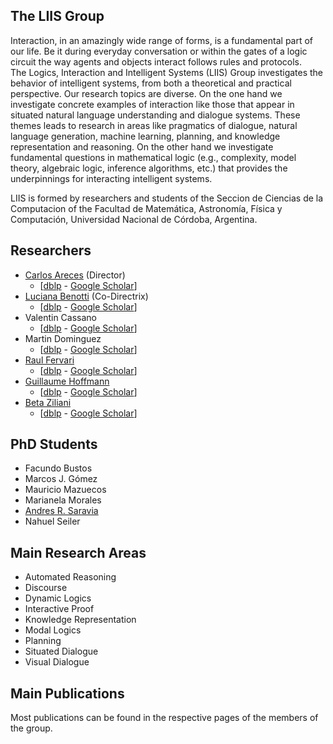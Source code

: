 ## The LIIS Group

Interaction, in an amazingly wide range of forms, is a fundamental part of our life.  Be it during everyday conversation or within the gates of a logic circuit the way agents and objects interact follows rules and protocols.  
The Logics, Interaction and Intelligent Systems (LIIS) Group investigates the behavior of intelligent systems, from both a theoretical and practical perspective. Our research topics are diverse.  On the one hand we investigate concrete examples of interaction like those that appear in situated natural language understanding and dialogue systems. These themes leads to research in areas like pragmatics of dialogue, natural language generation, machine learning, planning, and knowledge representation and reasoning. On the other hand we investigate fundamental questions in mathematical logic (e.g., complexity, model theory, algebraic logic, inference algorithms, etc.)  that provides the underpinnings for interacting intelligent systems.

LIIS is formed by researchers and students of the Seccion de Ciencias de la Computacion of the Facultad de Matemática, Astronomía, Física y Computación, Universidad Nacional de Córdoba, Argentina.

## Researchers ##

- [Carlos Areces](https://carlosareces.github.io/) (Director) 
  - \[[dblp](https://dblp.uni-trier.de/pers/a/Areces:Carlos.html) - 
       [Google Scholar](https://scholar.google.com/citations?user=Ku5jaRkAAAAJ&hl=en)\]
- [Luciana Benotti](https://benotti.github.io/) (Co-Directrix) 
  - \[[dblp](https://dblp.uni-trier.de/pers/hd/b/Benotti:Luciana) - 
      [Google Scholar](https://scholar.google.com/citations?user=QqsVx-oAAAAJ&hl=en)\]
- Valentin Cassano  
  - \[[dblp](https://dblp.uni-trier.de/pers/hd/c/Cassano:Valentin) - 
      [Google Scholar](https://scholar.google.com.ar/citations?user=C16YRcMAAAAJ&hl=en)\]
- Martin Dominguez 
  - \[[dblp](https://dblp.uni-trier.de/pers/hd/d/Dom=iacute=nguez:Mart=iacute=n_Ariel) - 
      [Google Scholar](https://scholar.google.com/citations?user=ExBxMa4AAAAJ&hl=en)\]
- [Raul Fervari](https://cs.famaf.unc.edu.ar/~rfervari) 
  - \[[dblp](https://dblp.uni-trier.de/pers/hd/f/Fervari:Raul) - 
      [Google Scholar](https://scholar.google.com.ar/citations?user=3dg1ASwAAAAJ&hl=en)\]
- [Guillaume Hoffmann](https://cs.famaf.unc.edu.ar/~hoffmann/) 
  - \[[dblp](https://dblp.uni-trier.de/pers/hd/h/Hoffmann:Guillaume) - 
      [Google Scholar](https://scholar.google.com.ar/citations?user=d0O_hjsAAAAJ&hl=en)\]
- [Beta Ziliani](https://people.mpi-sws.org/~beta/) 
  - \[[dblp](https://dblp.uni-trier.de/pers/hd/z/Ziliani:Beta) - 
      [Google Scholar](https://scholar.google.com/citations?user=zPeBksEAAAAJ&hl=en)\]


## PhD Students ##

- Facundo Bustos 
- Marcos J. Gómez 
- Mauricio Mazuecos
- Marianela Morales 
- [Andres R. Saravia](https://andresrsaravia.github.io/)  
- Nahuel Seiler 


## Main Research Areas ##

- Automated Reasoning
- Discourse
- Dynamic Logics
- Interactive Proof
- Knowledge Representation
- Modal Logics
- Planning
- Situated Dialogue
- Visual Dialogue


## Main Publications ##

Most publications can be found in the respective pages of the members of the group.   


